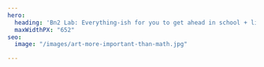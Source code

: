 ```yaml
---
hero:
  heading: 'Bn2 Lab: Everything-ish for you to get ahead in school + life.'
  maxWidthPX: "652"
seo:
  image: "/images/art-more-important-than-math.jpg"

---
```

